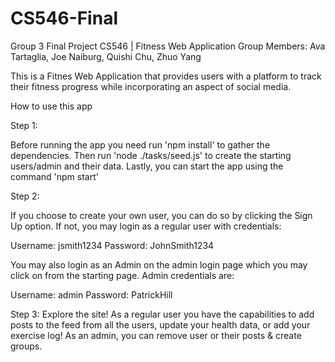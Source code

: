 # CS546-Final
Group 3 Final Project CS546 | Fitness Web Application
Group Members: Ava Tartaglia, Joe Naiburg, Quishi Chu, Zhuo Yang

This is a Fitnes Web Application that provides users with a platform to track their fitness progress while incorporating an aspect of social media. 

How to use this app

Step 1:

Before running the app you need run 'npm install' to gather the dependencies. Then run 'node ./tasks/seed.js' to create the starting users/admin and their data. Lastly, you can start the app using the command 'npm start'

Step 2: 

If you choose to create your own user, you can do so by clicking the Sign Up option.
If not, you may login as a regular user with credentials:

Username: jsmith1234
Password: JohnSmith1234

You may also login as an Admin on the admin login page which you may click on from the starting page. Admin credentials are:

Username: admin
Password: PatrickHill 

Step 3:
Explore the site! As a regular user you have the capabilities to add posts to the feed from all the users, update your health data, or add your exercise log!
As an admin, you can remove user or their posts & create groups. 

